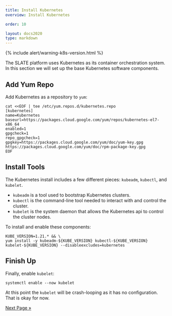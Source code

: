 ```yaml
---
title: Install Kubernetes
overview: Install Kubernetes

order: 10  

layout: docs2020
type: markdown
---
```


{% include alert/warning-k8s-version.html %}

The SLATE platform uses Kubernetes as its container orchestration system. In this section we will set up the base Kubernetes software components.

## Add Yum Repo

Add Kubernetes as a repository to `yum`:

```shell
cat <<EOF | tee /etc/yum.repos.d/kubernetes.repo
[kubernetes]
name=Kubernetes
baseurl=https://packages.cloud.google.com/yum/repos/kubernetes-el7-x86_64
enabled=1
gpgcheck=1
repo_gpgcheck=1
gpgkey=https://packages.cloud.google.com/yum/doc/yum-key.gpg https://packages.cloud.google.com/yum/doc/rpm-package-key.gpg
EOF
```

## Install Tools

The Kubernetes install includes a few different pieces: `kubeadm`, `kubectl`, and `kubelet`. 
* `kubeadm` is a tool used to bootstrap Kubernetes clusters.
* `kubectl` is the command-line tool needed to interact with and control the cluster.
* `kubelet` is the system daemon that allows the Kubernetes api to control the cluster nodes.

To install and enable these components:

```shell
KUBE_VERSION=1.21.* && \
yum install -y kubeadm-${KUBE_VERSION} kubectl-${KUBE_VERSION} kubelet-${KUBE_VERSION} --disableexcludes=kubernetes
```

## Finish Up

Finally, enable `kubelet`:

```shell
systemctl enable --now kubelet
```

At this point the `kubelet` will be crash-looping as it has no configuration. That is okay for now.

[Next Page »](/docs/cluster/manual/slate-master-node.html)

